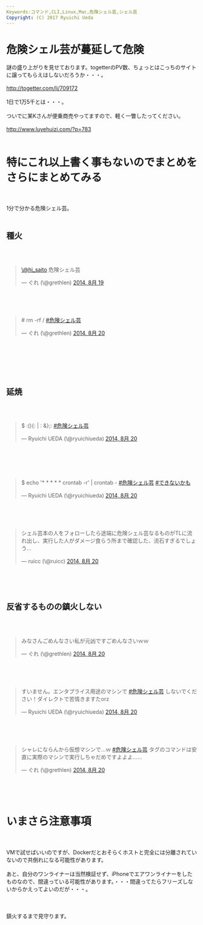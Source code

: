```yaml
---
Keywords:コマンド,CLI,Linux,Mac,危険シェル芸,シェル芸
Copyright: (C) 2017 Ryuichi Ueda
---
```

# 危険シェル芸が蔓延して危険
謎の盛り上がりを見せております。togetterのPV数、ちょっとはこっちのサイトに譲ってもらえはしないだろうか・・・。<br />
<br />
<a href="http://togetter.com/li/709172" target="_blank">http://togetter.com/li/709172</a><br />
<br />
1日で1万5千とは・・・。<br />
<br />
ついでに某Kさんが便乗商売やってますので、軽く一瞥したってください。<br />
<br />
<a target="_blank" href="http://www.luyehuizi.com/?p=783">http://www.luyehuizi.com/?p=783</a><br />
<br />
<h1>特にこれ以上書く事もないのでまとめをさらにまとめてみる</h1><br />
<br />
1分で分かる危険シェル芸。<br />
<br />
<h2>種火</h2><br />
<br />
<blockquote class="twitter-tweet" lang="ja"><p><a href="https://twitter.com/hi_saito">\@hi_saito</a> 危険シェル芸</p>&mdash; ぐれ (\@grethlen) <a href="https://twitter.com/grethlen/statuses/501869324014211072">2014, 8月 19</a></blockquote><br />
<script async src="//platform.twitter.com/widgets.js" charset="utf-8"></script><br />
<br />
<blockquote class="twitter-tweet" lang="ja"><p># rm -rf / &#10;<a href="https://twitter.com/hashtag/%E5%8D%B1%E9%99%BA%E3%82%B7%E3%82%A7%E3%83%AB%E8%8A%B8?src=hash">#危険シェル芸</a></p>&mdash; ぐれ (\@grethlen) <a href="https://twitter.com/grethlen/statuses/502068599641874432">2014, 8月 20</a></blockquote><br />
<script async src="//platform.twitter.com/widgets.js" charset="utf-8"></script><br />
<br />
<!--more--><br />
<br />
<h2>延焼</h2><br />
<br />
<blockquote class="twitter-tweet" lang="ja"><p>$ :(){: | : &amp;};: <a href="https://twitter.com/hashtag/%E5%8D%B1%E9%99%BA%E3%82%B7%E3%82%A7%E3%83%AB%E8%8A%B8?src=hash">#危険シェル芸</a></p>&mdash; Ryuichi UEDA (\@ryuichiueda) <a href="https://twitter.com/ryuichiueda/statuses/502070331616423937">2014, 8月 20</a></blockquote><br />
<script async src="//platform.twitter.com/widgets.js" charset="utf-8"></script><br />
<br />
<br />
<blockquote class="twitter-tweet" lang="ja"><p>$ echo &#39;* * * * * crontab -r&#39; | crontab - <a href="https://twitter.com/hashtag/%E5%8D%B1%E9%99%BA%E3%82%B7%E3%82%A7%E3%83%AB%E8%8A%B8?src=hash">#危険シェル芸</a> <a href="https://twitter.com/hashtag/%E3%81%A7%E3%81%8D%E3%81%AA%E3%81%84%E3%81%8B%E3%82%82?src=hash">#できないかも</a></p>&mdash; Ryuichi UEDA (\@ryuichiueda) <a href="https://twitter.com/ryuichiueda/statuses/502092685612556288">2014, 8月 20</a></blockquote><br />
<script async src="//platform.twitter.com/widgets.js" charset="utf-8"></script><br />
<br />
<blockquote class="twitter-tweet" lang="ja"><p>シェル芸本の人をフォローしたら途端に危険シェル芸なるものがTLに流れ出し、実行した人がダメージ食らう所まで確認した、流石すぎるでしょう…</p>&mdash; ruicc (\@ruicc) <a href="https://twitter.com/ruicc/statuses/502077061444292609">2014, 8月 20</a></blockquote><br />
<script async src="//platform.twitter.com/widgets.js" charset="utf-8"></script><br />
<br />
<h2>反省するものの鎮火しない</h2><br />
<br />
<blockquote class="twitter-tweet" lang="ja"><p>みなさんごめんなさい私が元凶ですごめんなさいｗｗ</p>&mdash; ぐれ (\@grethlen) <a href="https://twitter.com/grethlen/statuses/502092091980132353">2014, 8月 20</a></blockquote><br />
<script async src="//platform.twitter.com/widgets.js" charset="utf-8"></script><br />
<br />
<blockquote class="twitter-tweet" lang="ja"><p>すいません。エンタプライス用途のマシンで <a href="https://twitter.com/hashtag/%E5%8D%B1%E9%99%BA%E3%82%B7%E3%82%A7%E3%83%AB%E8%8A%B8?src=hash">#危険シェル芸</a> しないでください！ダイレクトで苦情きますたorz</p>&mdash; Ryuichi UEDA (\@ryuichiueda) <a href="https://twitter.com/ryuichiueda/statuses/502094795737530368">2014, 8月 20</a></blockquote><br />
<script async src="//platform.twitter.com/widgets.js" charset="utf-8"></script><br />
<br />
<blockquote class="twitter-tweet" lang="ja"><p>シャレにならんから仮想マシンで…ｗ <a href="https://twitter.com/hashtag/%E5%8D%B1%E9%99%BA%E3%82%B7%E3%82%A7%E3%83%AB%E8%8A%B8?src=hash">#危険シェル芸</a> タグのコマンドは安直に実際のマシンで実行しちゃだめですよよよ……</p>&mdash; ぐれ (\@grethlen) <a href="https://twitter.com/grethlen/statuses/502095579652960258">2014, 8月 20</a></blockquote><br />
<script async src="//platform.twitter.com/widgets.js" charset="utf-8"></script><br />
<br />
<h1>いまさら注意事項</h1><br />
<br />
VMで試せばいいのですが、Dockerだとおそらくホストと完全には分離されていないので共倒れになる可能性があります。<br />
<br />
あと、自分のワンライナーは当然検証せず、iPhoneでエアワンライナーをしたものなので、間違っている可能性があります。・・・間違ってたらフリーズしないからかえってよいのだが・・・。<br />
<br />
<br />
<br />
鎮火するまで見守ります。<br />
<br />

